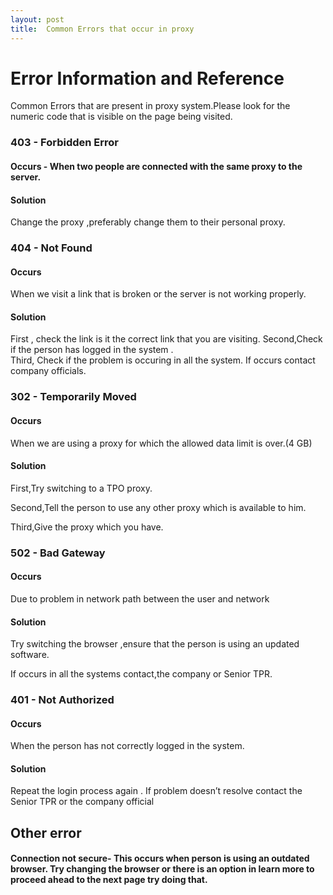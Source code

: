 ```yaml
---
layout: post
title:  Common Errors that occur in proxy
---
```


# Error Information and Reference

Common Errors that are present in proxy system.Please look for the numeric code that is visible on the page being visited.
### 403 - Forbidden Error

#### Occurs - When two people are connected with the same proxy to the server.
#### Solution 
 Change the proxy ,preferably change them to their personal proxy.

### 404 - Not Found
#### Occurs    
When we visit a link that is broken or the server is not working properly.
#### Solution   
First , check the link is it the correct link that you are visiting.
Second,Check if the person has logged in the system .  
Third, Check if the problem is occuring in all the system. If occurs contact company officials.   

### 302 - Temporarily Moved   
#### Occurs 
When we are using a proxy for which the allowed data limit is over.(4 GB)  
#### Solution   
First,Try switching to a TPO proxy.  

Second,Tell the person to use any other proxy which is available to him.

Third,Give the proxy which you have.


### 502 - Bad Gateway 
#### Occurs 
Due to problem in network path between the user and network
#### Solution 
Try switching the browser ,ensure that the person is using an updated software.  

If occurs in all the systems contact,the company or Senior TPR.

### 401 - Not Authorized
#### Occurs  
When the person has not correctly logged in the system.
#### Solution 
Repeat  the login process again . If problem doesn’t resolve contact the Senior TPR or the company official 


## Other error
#### Connection not secure- This occurs when person is using an outdated browser. Try changing the browser or there is an option in learn more to proceed ahead to the next page try doing that.


